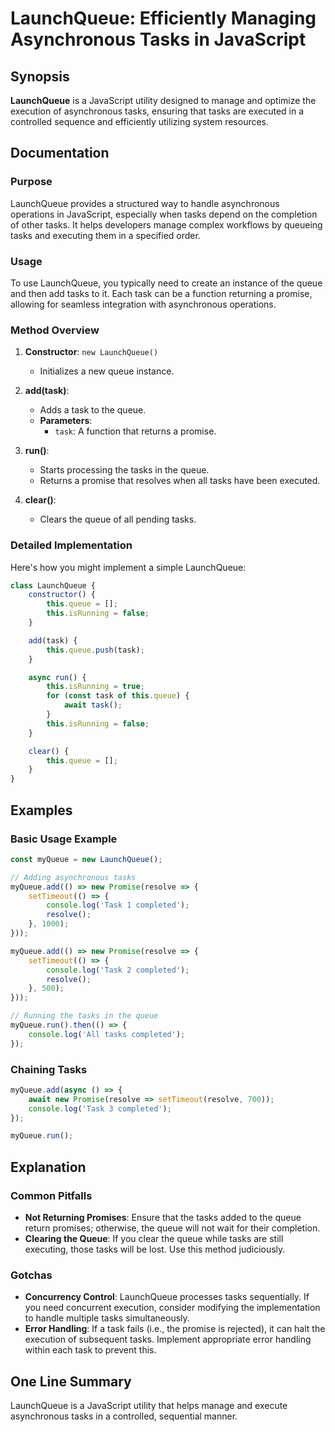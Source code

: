 <!--
Meta Description: # LaunchQueue: Efficiently Managing Asynchronous Tasks in JavaScript ## Synopsis **LaunchQueue** is a JavaScript utility designed to manage and optimi...
Meta Keywords: tasks, queue, task, launchqueue, javascript
-->

# LaunchQueue: Efficiently Managing Asynchronous Tasks in JavaScript

## Synopsis
**LaunchQueue** is a JavaScript utility designed to manage and optimize the execution of asynchronous tasks, ensuring that tasks are executed in a controlled sequence and efficiently utilizing system resources.

## Documentation

### Purpose
LaunchQueue provides a structured way to handle asynchronous operations in JavaScript, especially when tasks depend on the completion of other tasks. It helps developers manage complex workflows by queueing tasks and executing them in a specified order.

### Usage
To use LaunchQueue, you typically need to create an instance of the queue and then add tasks to it. Each task can be a function returning a promise, allowing for seamless integration with asynchronous operations.

### Method Overview
1. **Constructor**: `new LaunchQueue()`
   - Initializes a new queue instance.

2. **add(task)**: 
   - Adds a task to the queue.
   - **Parameters**: 
     - `task`: A function that returns a promise.

3. **run()**:
   - Starts processing the tasks in the queue.
   - Returns a promise that resolves when all tasks have been executed.

4. **clear()**: 
   - Clears the queue of all pending tasks.

### Detailed Implementation
Here's how you might implement a simple LaunchQueue:

```javascript
class LaunchQueue {
    constructor() {
        this.queue = [];
        this.isRunning = false;
    }

    add(task) {
        this.queue.push(task);
    }

    async run() {
        this.isRunning = true;
        for (const task of this.queue) {
            await task();
        }
        this.isRunning = false;
    }

    clear() {
        this.queue = [];
    }
}
```

## Examples

### Basic Usage Example
```javascript
const myQueue = new LaunchQueue();

// Adding asynchronous tasks
myQueue.add(() => new Promise(resolve => {
    setTimeout(() => {
        console.log('Task 1 completed');
        resolve();
    }, 1000);
}));

myQueue.add(() => new Promise(resolve => {
    setTimeout(() => {
        console.log('Task 2 completed');
        resolve();
    }, 500);
}));

// Running the tasks in the queue
myQueue.run().then(() => {
    console.log('All tasks completed');
});
```

### Chaining Tasks
```javascript
myQueue.add(async () => {
    await new Promise(resolve => setTimeout(resolve, 700));
    console.log('Task 3 completed');
});

myQueue.run();
```

## Explanation

### Common Pitfalls
- **Not Returning Promises**: Ensure that the tasks added to the queue return promises; otherwise, the queue will not wait for their completion.
- **Clearing the Queue**: If you clear the queue while tasks are still executing, those tasks will be lost. Use this method judiciously.

### Gotchas
- **Concurrency Control**: LaunchQueue processes tasks sequentially. If you need concurrent execution, consider modifying the implementation to handle multiple tasks simultaneously.
- **Error Handling**: If a task fails (i.e., the promise is rejected), it can halt the execution of subsequent tasks. Implement appropriate error handling within each task to prevent this.

## One Line Summary
LaunchQueue is a JavaScript utility that helps manage and execute asynchronous tasks in a controlled, sequential manner.